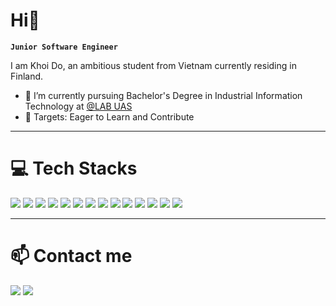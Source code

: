 # Hi👋
**`Junior Software Engineer`**

I am Khoi Do, an ambitious student from Vietnam currently residing in Finland.

- 🌱 I’m currently pursuing Bachelor's Degree in Industrial Information Technology at [@LAB UAS](https://lab.fi/en)
- 🎯 Targets: Eager to Learn and Contribute

---

# 💻 Tech Stacks
<p>
  <img src="https://img.shields.io/badge/Python-87CEEB?style=for-the-badge&logo=python">
  <img src="https://img.shields.io/badge/HTML5-FF4500?style=for-the-badge&logo=html5&logoColor=white">
  <img src="https://img.shields.io/badge/CSS3-1E90FF?style=for-the-badge&logo=html5&logoColor=white">
  <img src="https://img.shields.io/badge/JavaScript-F7DF1E?style=for-the-badge&logo=javascript&logoColor=black" />
  <img src="https://img.shields.io/badge/TypeScript-007ACC?style=for-the-badge&logo=typescript&logoColor=white" />
  <img src="https://img.shields.io/badge/C%2B%2B-1E90FF?style=for-the-badge&logo=c%2B%2B&logoColor=white">
  <img src="https://img.shields.io/badge/React-20232A?style=for-the-badge&logo=react&logoColor=61DAFB" />
  <img src="https://img.shields.io/badge/Vite-DA70D6?style=for-the-badge&logo=vite&logoColor=gold">
  <img src="https://img.shields.io/badge/Node.js-9ACD32?style=for-the-badge&logo=node.js&logoColor=white" />
  <img src="https://img.shields.io/badge/Mocha-8B4513?style=for-the-badge&logo=mocha&logoColor=white">
  <img src="https://img.shields.io/badge/Chai-8B4513?style=for-the-badge&logo=chai">
  <img src="https://img.shields.io/badge/Selenium-D3D3D3?style=for-the-badge&logo=selenium">
  <img src="https://img.shields.io/badge/SQLite-D3D3D3?style=for-the-badge&logo=sqlite&logoColor=deepskyblue">
  <img src="https://img.shields.io/badge/MySQL%20-%20%23000?style=for-the-badge&logo=mysql&labelColor=%2300bbf0&color=%2300bbf0">
  
</p>

---

# 📫 Contact me
<a href="https://www.linkedin.com/in/minh-khoi-do-827525253/"><img src="https://img.shields.io/badge/LinkedIn-0000FF?style=for-the-badge&logo=linkedin"></a>
<a href="mailto:khoidm2004@gmail.com"><img src="https://img.shields.io/badge/Gmail-D14836?style=for-the-badge&logo=gmail&logoColor=white"></a>

